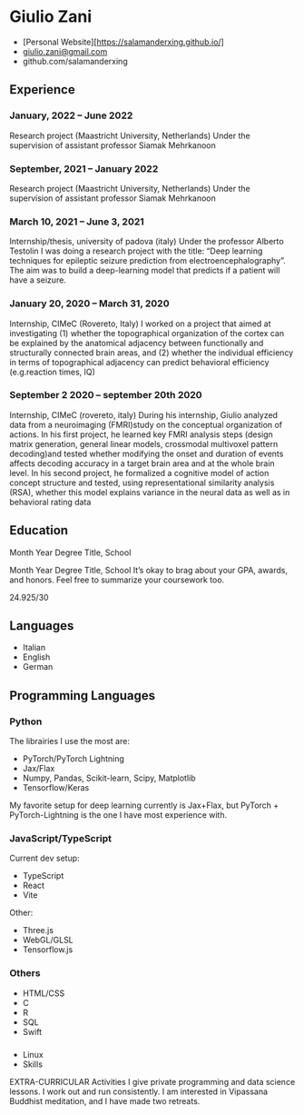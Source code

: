 # Giulio Zani

- [Personal Website][https://salamanderxing.github.io/]
- giulio.zani@gmail.com
- github.com/salamanderxing

## Experience

### January, 2022 –  June 2022

Research project (Maastricht University, Netherlands)
Under the supervision of assistant professor Siamak Mehrkanoon

### September, 2021 – January 2022

Research project (Maastricht University, Netherlands)
Under the supervision of assistant professor Siamak Mehrkanoon

### March 10, 2021 – June 3, 2021

Internship/thesis, university of padova (italy)
Under the professor Alberto Testolin I was doing a research project with the title: “Deep learning techniques for epileptic seizure prediction from electroencephalography”. The aim was to build a deep-learning model that predicts if a patient will have a seizure.

### January 20, 2020 – March 31, 2020

Internship, CIMeC (Rovereto, Italy)
I worked on a project that aimed at investigating (1) whether the topographical organization of the cortex can be explained by the anatomical adjacency between functionally and structurally connected brain areas, and (2) whether the individual efficiency in terms of topographical adjacency can predict behavioral efficiency (e.g.reaction times, IQ)

### September 2 2020 – september 20th 2020

Internship, CIMeC (rovereto, italy)
During his internship, Giulio analyzed data from a neuroimaging (FMRI)study on the conceptual organization of actions. In his first project, he learned key FMRI analysis steps (design matrix generation, general linear models, crossmodal multivoxel pattern decoding)and tested whether modifying the onset and duration of events affects decoding accuracy in a target brain area and at the whole brain level. In his second project, he formalized a cognitive model of action concept structure and tested, using representational similarity analysis (RSA), whether this model explains variance in the neural data as well as in behavioral rating data

## Education
Month Year
Degree Title, School

Month Year
Degree Title, School
It’s okay to brag about your GPA, awards, and honors. Feel free to summarize your coursework too.

24.925/30

## Languages

- Italian
- English
- German

## Programming Languages

### Python

The librairies I use the most are:

- PyTorch/PyTorch Lightning
- Jax/Flax
- Numpy, Pandas, Scikit-learn, Scipy, Matplotlib
- Tensorflow/Keras

My favorite setup for deep learning currently is Jax+Flax, but PyTorch + PyTorch-Lightning is the one I have most experience with.

### JavaScript/TypeScript

Current dev setup:
- TypeScript
- React
- Vite

Other:
- Three.js
- WebGL/GLSL
- Tensorflow.js

### Others
- HTML/CSS
- C
- R
- SQL
- Swift


###
- Linux
- Skills



EXTRA-CURRICULAR Activities
I give private programming and data science lessons.
I work out and run consistently.
I am interested in Vipassana Buddhist meditation, and I have made two retreats.
